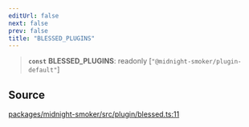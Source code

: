 ```yaml
---
editUrl: false
next: false
prev: false
title: "BLESSED_PLUGINS"
---
```


> **`const`** **BLESSED\_PLUGINS**: readonly [`"@midnight-smoker/plugin-default"`]

## Source

[packages/midnight-smoker/src/plugin/blessed.ts:11](https://github.com/boneskull/midnight-smoker/blob/417858b/packages/midnight-smoker/src/plugin/blessed.ts#L11)
